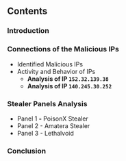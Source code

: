 ## Contents
### Introduction
### Connections of the Malicious IPs
  - Identified Malicious IPs
  - Activity and Behavior of IPs
    - **Analysis of IP `152.32.139.38`**
    - **Analysis of IP `140.245.30.252`**
### Stealer Panels Analysis
  - Panel 1 **-** PoisonX Stealer
  - Panel 2 - Amatera Stealer
  - Panel 3 - Lethalvoid
### **Conclusion**
